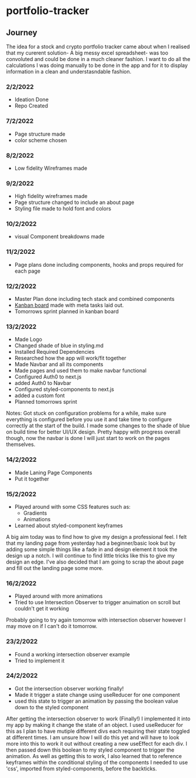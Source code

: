 # portfolio-tracker

## Journey

The idea for a stock and crypto portfolio tracker came about when I realised that my curerent solution- A big messy excel spreadsheet- was too convoluted and could be done in a much cleaner fashion. I want to do all the calculations I was doing manually to be done in the app and for it to display information in a clean and understasndable fashion.

### 2/2/2022

- Ideation Done
- Repo Created

### 7/2/2022

- Page structure made
- color scheme chosen

### 8/2/2022

- Low fidelity Wireframes made

### 9/2/2022

- High fidelity wireframes made
- Page structure changed to include an about page
- Styling file made to hold font and colors

### 10/2/2022

- visual Component breakdowns made

### 11/2/2022

- Page plans done including components, hooks and props required for each page

### 12/2/2022

- Master Plan done including tech stack and combined components
- [Kanban board](https://trello.com/b/YRioqoV6/portfolio) made with meta tasks laid out.
- Tomorrows sprint planned in kanban board

### 13/2/2022

- Made Logo
- Changed shade of blue in styling.md
- Installed Required Dependencies
- Researched how the app will work/fit together
- Made Navbar and all its components
- Made pages and used them to make navbar functional
- Configured Auth0 to next.js
- added Auth0 to Navbar
- Configured styled-components to next.js
- added a custom font
- Planned tomorrows sprint

Notes: Got stuck on configuration problems for a while, make sure everything is configured before you use it and take time to configure correctly at the start of the build. I made some changes to the shade of blue on build time for better UI/UX design. Pretty happy with progress overall though, now the navbar is done I will just start to work on the pages themselves.

### 14/2/2022

- Made Laning Page Components
- Put it together

### 15/2/2022

- Played around with some CSS features such as:
  - Gradients
  - Animations
- Learned about styled-component keyframes

A big aim today was to find how to give my design a professional feel. I felt that my landing page from yesterday had a beginner/basic look but by adding some simple things like a fade in and design element it took the design up a notch. I will continue to find little tricks like this to give my design an edge.
I've also decided that I am going to scrap the about page and fill out the landing page some more.

### 16/2/2022

- Played around with more animations
- Tried to use Intersection Observer to trigger anuimation on scroll but couldn't get it working

Probably going to try again tomorrow with intersection observer however I may move on if I can't do it tomorrow.

### 23/2/2022

- Found a working intersection observer example
- Tried to implement it

### 24/2/2022

- Got the intersection observer working finally!
- Made it trigger a state change using useReducer for one component
- used this state to trigger an animation by passing the boolean value down to the styled component

After getting the intersection observer to work (Finally!) I implemented it into my app by making it change the state of an object. I used useReducer for this as I plan to have mutiple different divs each requiring their state toggled at different times. I am unsure how I will do this yet and will have to look more into this to work it out without creating a new useEffect for each div. I then passed down this boolean to my styled component to trigger the animation. As well as getting this to work, I also learned that to reference keyframes within the conditional styling of the components I needed to use 'css', imported from styled-components, before the backticks.
